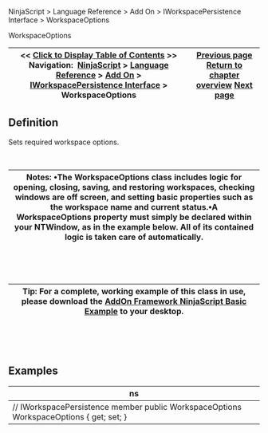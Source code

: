 ﻿


NinjaScript \> Language Reference \> Add On \> IWorkspacePersistence Interface \> WorkspaceOptions






















WorkspaceOptions







| \<\< [Click to Display Table of Contents](workspaceoptions.md) \>\> **Navigation:**     [NinjaScript](ninjascript.md) \> [Language Reference](language_reference_wip.md) \> [Add On](add_on.md) \> [IWorkspacePersistence Interface](iworkspacepersistence_interface.md) \> WorkspaceOptions | [Previous page](iworkspacepersistence_save.md) [Return to chapter overview](iworkspacepersistence_interface.md) [Next page](nttabpage_class.md) |
| --- | --- |











## Definition


Sets required workspace options. 


 




| Notes:  •The WorkspaceOptions class includes logic for opening, closing, saving, and restoring workspaces, checking windows are off screen, and setting basic properties such as the workspace name and current status.•A WorkspaceOptions property must simply be declared within your NTWindow, as in the example below. All of its contained logic is taken care of automatically. |
| --- |



 


 




| Tip: For a complete, working example of this class in use, please download the [AddOn Framework NinjaScript Basic Example](http://ninjatrader.com/support/helpGuides/AddOn_Framework_NinjaScript_Basic.zip) to your desktop. |
| --- |



 


 


## Examples




| ns |
| --- |
| // IWorkspacePersistence member public WorkspaceOptions WorkspaceOptions { get; set; } |









